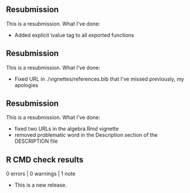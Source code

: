 ## Resubmission

This is a resubmission. What I've done:
- Added explicit \value tag to all exported functions
 
## Resubmission

This is a resubmission. What I've done:
- Fixed URL in ./vignettes/references.bib that I've missed previously, my apologies

## Resubmission

This is a resubmission. What I've done: 
- fixed two URLs in the algebra.Rmd vignette
- removed problematic word in the Description section of the DESCRIPTION file

## R CMD check results

0 errors | 0 warnings | 1 note

* This is a new release.
